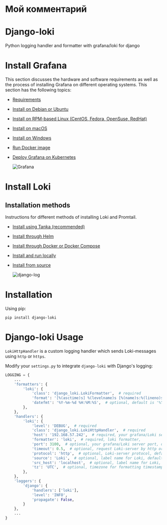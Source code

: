 # Мой комментарий
# Django-loki
Python logging handler and formatter with grafana/loki for django

# Install Grafana

This section discusses the hardware and software requirements as well as the process of installing Grafana on different operating systems. This section has the following topics:

- [Requirements](https://grafana.com/docs/grafana/latest/installation/requirements/)

- [Install on Debian or Ubuntu](https://grafana.com/docs/grafana/latest/installation/debian/)

- [Install on RPM-based Linux (CentOS, Fedora, OpenSuse, RedHat)](https://grafana.com/docs/grafana/latest/installation/rpm/)

- [Install on macOS](https://grafana.com/docs/grafana/latest/installation/mac/)

- [Install on Windows](https://grafana.com/docs/grafana/latest/installation/windows/)

- [Run Docker image](https://grafana.com/docs/grafana/latest/installation/docker/)

- [Deploy Grafana on Kubernetes](https://grafana.com/docs/grafana/latest/installation/kubernetes/)

  ![Grafana](./images/grafana.png)

# Install Loki

## Installation methods

Instructions for different methods of installing Loki and Promtail.

- [Install using Tanka (recommended)](https://grafana.com/docs/loki/latest/installation/tanka/)

- [Install through Helm](https://grafana.com/docs/loki/latest/installation/helm/)

- [Install through Docker or Docker Compose](https://grafana.com/docs/loki/latest/installation/docker/)

- [Install and run locally](https://grafana.com/docs/loki/latest/installation/local/)

- [Install from source](https://grafana.com/docs/loki/latest/installation/install-from-source/)

  ![django-log](./images/django-log.png)

# Installation

Using pip:

```shell
pip install django-loki
```

# Django-loki Usage

`LokiHttpHandler` is a custom logging handler which sends Loki-messages using `http` or `https`.

Modify your `settings.py` to integrate `django-loki` with Django's logging:

```python
LOGGING = {
    ...
    'formatters': {
        'loki': {
            'class': 'django_loki.LokiFormatter',  # required
            'format': '[%(asctime)s] %(levelname)s [%(name)s:%(lineno)s] [%(funcName)s] %(message)s',  # optional, default is logging.BASIC_FORMAT
            'datefmt': '%Y-%m-%d %H:%M:%S',  # optional, default is '%Y-%m-%d %H:%M:%S'
        },
    },
    'handlers': {
        'loki': {
            'level': 'DEBUG',  # required
            'class': 'django_loki.LokiHttpHandler',  # required
            'host': '192.168.57.242',  # required, your grafana/Loki server host, e.g:192.168.57.242
            'formatter': 'loki',  # required, loki formatter,
            'port': 3100,  # optional, your grafana/Loki server port, default is 3100
            'timeout': 0.5,  # optional, request Loki-server by http or https time out, default is 0.5
            'protocol': 'http',  # optional, Loki-server protocol, default is http
            'source': 'Loki',  # optional, label name for Loki, default is Loki
            'src_host': 'localhost',  # optional, label name for Loki, default is localhost
            'tz': 'UTC',  # optional, timezone for formatting timestamp, default is UTC, e.g:Asia/Shanghai
        },
    },
    'loggers': {
        'django': {
            'handlers': ['loki'],
            'level': 'INFO',
            'propagate': False,
        }
    },
    ...
}
```

